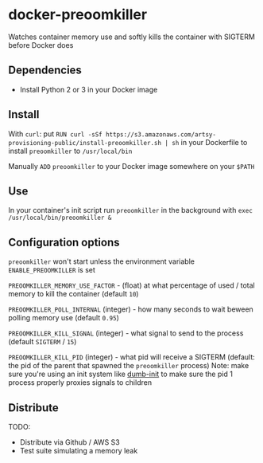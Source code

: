 # docker-preoomkiller
Watches container memory use and softly kills the container with SIGTERM before Docker does

## Dependencies

- Install Python 2 or 3 in your Docker image

## Install

With `curl`: put `RUN curl -sSf https://s3.amazonaws.com/artsy-provisioning-public/install-preoomkiller.sh | sh` in your Dockerfile to install `preoomkiller` to `/usr/local/bin`

Manually `ADD` `preoomkiller` to your Docker image somewhere on your `$PATH`

## Use

In your container's init script run `preoomkiller` in the background with `exec /usr/local/bin/preoomkiller &`

## Configuration options

`preoomkiller` won't start unless the environment variable `ENABLE_PREOOMKILLER` is set

`PREOOMKILLER_MEMORY_USE_FACTOR` - (float) at what percentage of used / total memory to kill the container (default `10`)

`PREOOMKILLER_POLL_INTERNAL` (integer) - how many seconds to wait beween polling memory use (default `0.95`)

`PREOOMKILLER_KILL_SIGNAL` (integer) - what signal to send to the process (default `SIGTERM` / `15`)

`PREOOMKILLER_KILL_PID` (integer) - what pid will receive a SIGTERM (default: the pid of the parent that spawned the `preoomkiller` process) Note: make sure you're using an init system like [dumb-init](https://github.com/Yelp/dumb-init) to make sure the pid 1 process properly proxies signals to children

## Distribute

TODO:
  - Distribute via Github / AWS S3
  - Test suite simulating a memory leak
